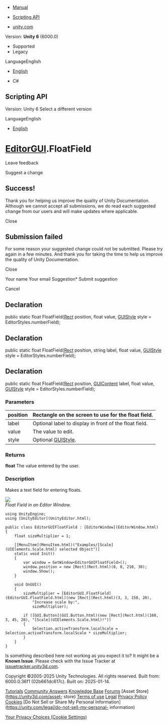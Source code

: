 [ ]()

  * [Manual](../Manual/index.html)
  * [Scripting API](../ScriptReference/index.html)

  * [unity.com](https://unity.com/)

Version: **Unity 6** (6000.0)

  * Supported
  * Legacy

LanguageEnglish

  * [English]()

  * C#

[ ](https://docs.unity3d.com)

## Scripting API

Version: Unity 6 Select a different version

LanguageEnglish

  * [English]()

#  [EditorGUI](EditorGUI.html).FloatField

Leave feedback

Suggest a change

## Success!

Thank you for helping us improve the quality of Unity Documentation. Although
we cannot accept all submissions, we do read each suggested change from our
users and will make updates where applicable.

Close

## Submission failed

For some reason your suggested change could not be submitted. Please <a>try
again</a> in a few minutes. And thank you for taking the time to help us
improve the quality of Unity Documentation.

Close

Your name Your email Suggestion* Submit suggestion

Cancel

[ ]()

## Declaration

public static float FloatField([Rect](Rect.html) position, float value,
[GUIStyle](GUIStyle.html) style = EditorStyles.numberField);

## Declaration

public static float FloatField([Rect](Rect.html) position, string label, float
value, [GUIStyle](GUIStyle.html) style = EditorStyles.numberField);

## Declaration

public static float FloatField([Rect](Rect.html) position,
[GUIContent](GUIContent.html) label, float value, [GUIStyle](GUIStyle.html)
style = EditorStyles.numberField);

### Parameters

position | Rectangle on the screen to use for the float field.  
---|---  
label | Optional label to display in front of the float field.  
value | The value to edit.  
style | Optional [GUIStyle](GUIStyle.html).  
  
### Returns

**float** The value entered by the user.

### Description

Makes a text field for entering floats.

![](../StaticFiles/ScriptRefImages/EditorGUIFloatField.png)  
_Float Field in an Editor Window._

    
    
    using UnityEngine;
    using [UnityEditor](UnityEditor.html);  
      
    public class EditorGUIFloatField : [EditorWindow](EditorWindow.html)
    {
        float sizeMultiplier = 1;  
      
        [[MenuItem](MenuItem.html)("Examples/[Scale](UIElements.Scale.html) selected Object")]
        static void Init()
        {
            var window = GetWindow<EditorGUIFloatField>();
            window.position = new [Rect](Rect.html)(0, 0, 210, 30);
            window.Show();
        }  
      
        void OnGUI()
        {
            sizeMultiplier = [EditorGUI.FloatField](EditorGUI.FloatField.html)(new [Rect](Rect.html)(3, 3, 150, 20),
                "Increase scale by:",
                sizeMultiplier);  
      
            if ([GUI.Button](GUI.Button.html)(new [Rect](Rect.html)(160, 3, 45, 20), "[Scale](UIElements.Scale.html)!"))
            {
                Selection.activeTransform.localScale = Selection.activeTransform.localScale * sizeMultiplier;
            }
        }
    }
    

Is something described here not working as you expect it to? It might be a
**Known Issue**. Please check with the Issue Tracker at
[issuetracker.unity3d.com](https://issuetracker.unity3d.com).

Copyright ©2005-2025 Unity Technologies. All rights reserved. Built from:
6000.0.36f1 (02b661dc617c). Built on: 2025-01-14.

[Tutorials](https://unity3d.com/learn) [Community
Answers](https://answers.unity3d.com) [Knowledge
Base](https://support.unity3d.com/hc/en-us)
[Forums](https://forum.unity3d.com) [Asset Store](https://unity3d.com/asset-
store) [Terms of use](https://docs.unity3d.com/Manual/TermsOfUse.html)
[Legal](https://unity.com/legal) [Privacy
Policy](https://unity.com/legal/privacy-policy)
[Cookies](https://unity.com/legal/cookie-policy) [Do Not Sell or Share My
Personal Information](https://unity.com/legal/do-not-sell-my-personal-
information)

[Your Privacy Choices (Cookie Settings)](javascript:void\(0\);)

